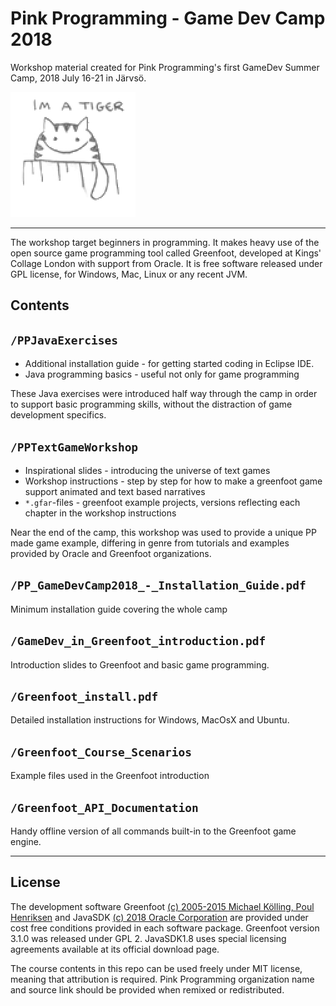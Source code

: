 # Pink Programming - Game Dev Camp 2018

Workshop material created for Pink Programming's first GameDev Summer Camp, 2018 July 16-21 in Järvsö. 

![tiger camp mascot](codetiger.gif)

 ----

The workshop target beginners in programming. It makes heavy use of the open source game programming tool called Greenfoot, developed at Kings' Collage London with support from Oracle. It is free software released under GPL license, for Windows, Mac, Linux or any recent JVM.

## Contents 

## `/PPJavaExercises`

* Additional installation guide - for getting started coding in Eclipse IDE. 
* Java programming basics - useful not only for game programming

These Java exercises were introduced half way through the camp in order to support basic programming skills, without the distraction of game development specifics. 

## `/PPTextGameWorkshop`

* Inspirational slides - introducing the universe of text games
* Workshop instructions - step by step for how to make a greenfoot game support animated and text based narratives
* `*.gfar`-files - greenfoot example projects, versions reflecting each chapter in the workshop instructions

Near the end of the camp, this workshop was used to provide a unique PP made game example, differing in genre from tutorials and examples provided by Oracle and Greenfoot organizations. 

## `/PP_GameDevCamp2018_-_Installation_Guide.pdf`

Minimum installation guide covering the whole camp

## `/GameDev_in_Greenfoot_introduction.pdf`

Introduction slides to Greenfoot and basic game programming. 

## `/Greenfoot_install.pdf`

Detailed installation instructions for Windows, MacOsX and Ubuntu. 

## `/Greenfoot_Course_Scenarios`

Example files used in the Greenfoot introduction

## `/Greenfoot_API_Documentation` 

Handy offline version of all commands built-in to the Greenfoot game engine. 

----

## License

The development software Greenfoot [(c) 2005-2015 Michael Kölling, Poul Henriksen](https://www.greenfoot.org) and JavaSDK [(c) 2018 Oracle Corporation](https://www.oracle.com/javase) are provided under cost free conditions provided in each software package. Greenfoot version 3.1.0 was released under GPL 2. JavaSDK1.8 uses special licensing agreements available at its official download page. 

The course contents in this repo can be used freely under MIT license, meaning that attribution is required. Pink Programming organization name and source link should be provided when remixed or redistributed. 



